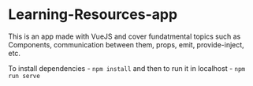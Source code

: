 # Learning-Resources-app

This is an app made with VueJS and cover fundatmental topics such as Components, communication between them, props, emit, provide-inject, etc.

To install dependencies - `npm install` and then to run it in localhost - `npm run serve`
